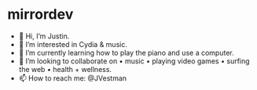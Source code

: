 # mirrordev
- 👋 Hi, I’m Justin.
- 👀 I’m interested in Cydia & music.
- 🌱 I’m currently learning how to play the piano and use a computer.
- 💞️ I’m looking to collaborate on • music • playing video games • surfing the web • health + wellness.
- 📫 How to reach me: @JVestman
